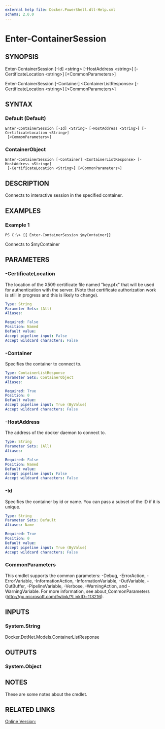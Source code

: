 ```yaml
---
external help file: Docker.PowerShell.dll-Help.xml
schema: 2.0.0
---
```


# Enter-ContainerSession
## SYNOPSIS
Enter-ContainerSession \[-Id\] \<string\> \[-HostAddress \<string\>\] \[-CertificateLocation \<string\>\] \[\<CommonParameters\>\]

Enter-ContainerSession \[-Container\] \<ContainerListResponse\> \[-CertificateLocation \<string\>\] \[\<CommonParameters\>\]
## SYNTAX

### Default (Default)
```
Enter-ContainerSession [-Id] <String> [-HostAddress <String>] [-CertificateLocation <String>]
 [<CommonParameters>]
```

### ContainerObject
```
Enter-ContainerSession [-Container] <ContainerListResponse> [-HostAddress <String>]
 [-CertificateLocation <String>] [<CommonParameters>]
```

## DESCRIPTION
Connects to interactive session in the specified container.
## EXAMPLES

### Example 1
```
PS C:\> {{ Enter-ContainerSession $myContainer}}
```

Connects to $myContainer
## PARAMETERS

### -CertificateLocation
The location of the X509 certificate file named "key.pfx" that will be used for authentication with the server.  (Note that certificate authorization work is still in progress and this is likely to change).





```yaml
Type: String
Parameter Sets: (All)
Aliases: 

Required: False
Position: Named
Default value: 
Accept pipeline input: False
Accept wildcard characters: False
```

### -Container
Specifies the container to connect to.





```yaml
Type: ContainerListResponse
Parameter Sets: ContainerObject
Aliases: 

Required: True
Position: 0
Default value: 
Accept pipeline input: True (ByValue)
Accept wildcard characters: False
```

### -HostAddress
The address of the docker daemon to connect to.





```yaml
Type: String
Parameter Sets: (All)
Aliases: 

Required: False
Position: Named
Default value: 
Accept pipeline input: False
Accept wildcard characters: False
```

### -Id
Specifies the container by id or name. You can pass a subset of the ID if it is unique.





```yaml
Type: String
Parameter Sets: Default
Aliases: Name

Required: True
Position: 0
Default value: 
Accept pipeline input: True (ByValue)
Accept wildcard characters: False
```

### CommonParameters
This cmdlet supports the common parameters: -Debug, -ErrorAction, -ErrorVariable, -InformationAction, -InformationVariable, -OutVariable, -OutBuffer, -PipelineVariable, -Verbose, -WarningAction, and -WarningVariable. For more information, see about_CommonParameters (http://go.microsoft.com/fwlink/?LinkID=113216).
## INPUTS

### System.String
Docker.DotNet.Models.ContainerListResponse
## OUTPUTS

### System.Object

## NOTES
These are some notes about the cmdlet. 
## RELATED LINKS

[Online Version:](https://github.com/Microsoft/Docker-PowerShell)






